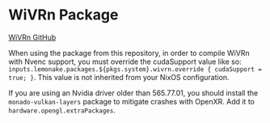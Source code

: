 # WiVRn Package
[WiVRn GitHub](https://github.com/Meumeu/WiVRn)

When using the package from this repository, in order to compile WiVRn with Nvenc support, you must override the cudaSupport value like so: `inputs.lemonake.packages.${pkgs.system}.wivrn.override { cudaSupport = true; }`. This value is not inherited from your NixOS configuration.

If you are using an Nvidia driver older than 565.77.01, you should install the `monado-vulkan-layers` package to mitigate crashes with OpenXR. Add it to `hardware.opengl.extraPackages`.

